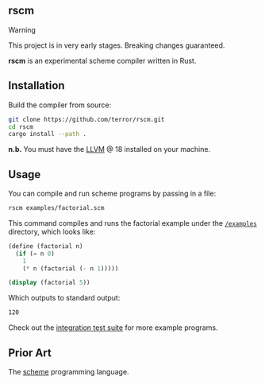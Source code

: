 ## rscm

> [!WARNING]
> This project is in very early stages. Breaking changes guaranteed.

**rscm** is an experimental scheme compiler written in Rust.

## Installation

Build the compiler from source:

```bash
git clone https://github.com/terror/rscm.git
cd rscm
cargo install --path .
```

**n.b.** You must have the [LLVM](https://llvm.org/) @ 18 installed on your machine.

## Usage

You can compile and run scheme programs by passing in a file:

```bash
rscm examples/factorial.scm
```

This command compiles and runs the factorial example under the
[`/examples`](https://github.com/terror/rscm/tree/master/examples) directory,
which looks like:

```scheme
(define (factorial n)
  (if (= n 0)
    1
    (* n (factorial (- n 1)))))

(display (factorial 5))
```

Which outputs to standard output:

```bash
120
```

Check out the [integration test suite](https://github.com/terror/rscm/blob/master/tests/integration.rs)
for more example programs.

## Prior Art

The [scheme](https://en.wikipedia.org/wiki/Scheme_(programming_language)) programming language.
